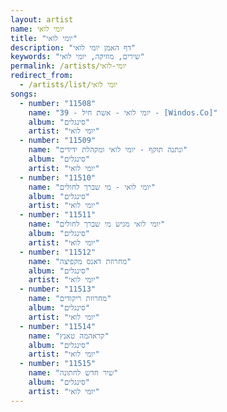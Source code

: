 ```yaml
---
layout: artist
name: יומי לואי
title: "יומי לואי"
description: "דף האמן יומי לואי"
keywords: "שירים, מוזיקה, יומי לואי"
permalink: /artists/יומי-לואי
redirect_from:
  - /artists/list/יומי לואי
songs:
  - number: "11508"
    name: "39 - יומי לואי - אשת חיל - [Windos.Co]"
    album: "סינגלים"
    artist: "יומי לואי"
  - number: "11509"
    name: "ונתנה תוקף - יומי לואי ומקהלת ידידים"
    album: "סינגלים"
    artist: "יומי לואי"
  - number: "11510"
    name: "יומי לואי - מי שברך לחולים"
    album: "סינגלים"
    artist: "יומי לואי"
  - number: "11511"
    name: "יומי לואי מגיש מי שברך לחולים"
    album: "סינגלים"
    artist: "יומי לואי"
  - number: "11512"
    name: "מחרוזת דאנס מקפיצה"
    album: "סינגלים"
    artist: "יומי לואי"
  - number: "11513"
    name: "מחרוזת ריקודים"
    album: "סינגלים"
    artist: "יומי לואי"
  - number: "11514"
    name: "קראהמה טאנץ"
    album: "סינגלים"
    artist: "יומי לואי"
  - number: "11515"
    name: "שיר חדש לחתונה"
    album: "סינגלים"
    artist: "יומי לואי"
---
```

